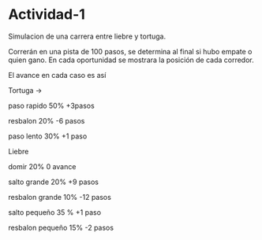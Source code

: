 # Actividad-1
Simulacion de una carrera entre liebre y tortuga.

Correrán en una pista de 100 pasos, se determina al final si hubo empate o quien gano.
En cada oportunidad se mostrara la posición de cada corredor.

El avance en cada caso es así

Tortuga ->

paso rapido 50% +3pasos

resbalon 20% -6 pasos

paso lento 30% +1 paso


Liebre

domir 20% 0 avance

salto grande 20% +9 pasos

resbalon grande 10% -12 pasos

salto pequeño 35 % +1 paso

resbalon pequeño 15% -2 pasos
